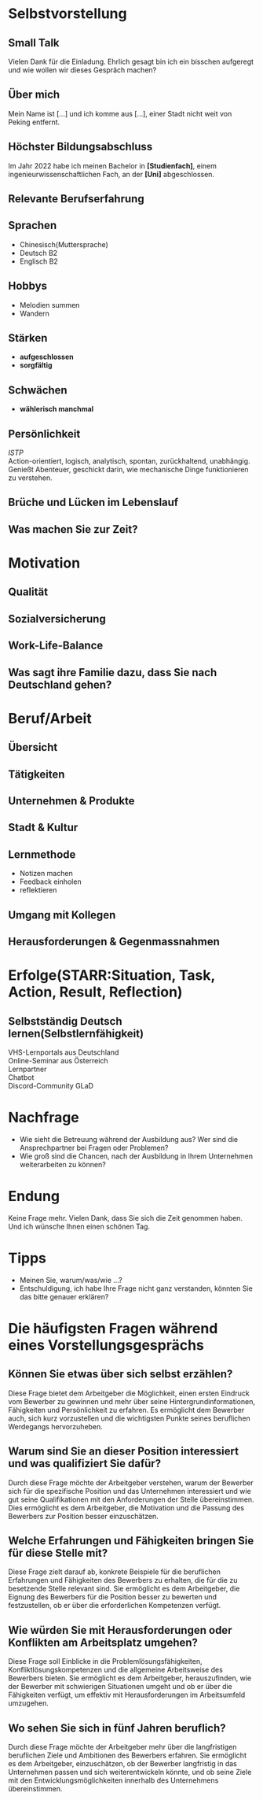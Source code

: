 # Selbstvorstellung 
## Small Talk  
Vielen Dank für die Einladung. Ehrlich gesagt bin ich ein bisschen aufgeregt und wie wollen wir dieses Gespräch machen?  
## Über mich  
Mein Name ist [...] und ich komme aus [...], einer Stadt nicht weit von Peking entfernt.  
## Höchster Bildungsabschluss  
Im Jahr 2022 habe ich meinen Bachelor in **[Studienfach]**, einem ingenieurwissenschaftlichen Fach, an der **[Uni]** abgeschlossen.
## Relevante Berufserfahrung
## Sprachen
- Chinesisch(Muttersprache)
- Deutsch B2
- Englisch B2
## Hobbys 
- Melodien summen
- Wandern
## Stärken
- **aufgeschlossen**  
- **sorgfältig**
## Schwächen 
- **wählerisch manchmal**  
## Persönlichkeit
_ISTP_  
Action-orientiert, logisch, analytisch, spontan, zurückhaltend, unabhängig.
Genießt Abenteuer, geschickt darin, wie mechanische Dinge funktionieren zu verstehen.
## Brüche und Lücken im Lebenslauf
## Was machen Sie zur Zeit?
# Motivation
## Qualität
## Sozialversicherung
## Work-Life-Balance
## Was sagt ihre Familie dazu, dass Sie nach Deutschland gehen?
# Beruf/Arbeit
## Übersicht
## Tätigkeiten
## Unternehmen & Produkte
## Stadt & Kultur  
## Lernmethode
- Notizen machen
- Feedback einholen
- reflektieren 
## Umgang mit Kollegen 
## Herausforderungen & Gegenmassnahmen 
# Erfolge(STARR:Situation, Task, Action, Result, Reflection)
## Selbstständig Deutsch lernen(Selbstlernfähigkeit)
VHS-Lernportals aus Deutschland  
Online-Seminar aus Österreich  
Lernpartner  
Chatbot  
Discord-Community GLaD
# Nachfrage 
- Wie sieht die Betreuung während der Ausbildung aus? Wer sind die Ansprechpartner bei Fragen oder Problemen?   
- Wie groß sind die Chancen, nach der Ausbildung in Ihrem Unternehmen weiterarbeiten zu können?
# Endung
Keine Frage mehr. Vielen Dank, dass Sie sich die Zeit genommen haben. Und ich wünsche Ihnen einen schönen Tag.
# Tipps
- Meinen Sie, warum/was/wie ...?
- Entschuldigung, ich habe Ihre Frage nicht ganz verstanden, könnten Sie das bitte genauer erklären?
# Die häufigsten Fragen während eines Vorstellungsgesprächs
## Können Sie etwas über sich selbst erzählen?
Diese Frage bietet dem Arbeitgeber die Möglichkeit, einen ersten Eindruck vom Bewerber zu gewinnen und mehr über seine Hintergrundinformationen, Fähigkeiten und Persönlichkeit zu erfahren. Es ermöglicht dem Bewerber auch, sich kurz vorzustellen und die wichtigsten Punkte seines beruflichen Werdegangs hervorzuheben.
## Warum sind Sie an dieser Position interessiert und was qualifiziert Sie dafür?
Durch diese Frage möchte der Arbeitgeber verstehen, warum der Bewerber sich für die spezifische Position und das Unternehmen interessiert und wie gut seine Qualifikationen mit den Anforderungen der Stelle übereinstimmen. Dies ermöglicht es dem Arbeitgeber, die Motivation und die Passung des Bewerbers zur Position besser einzuschätzen.
## Welche Erfahrungen und Fähigkeiten bringen Sie für diese Stelle mit?
Diese Frage zielt darauf ab, konkrete Beispiele für die beruflichen Erfahrungen und Fähigkeiten des Bewerbers zu erhalten, die für die zu besetzende Stelle relevant sind. Sie ermöglicht es dem Arbeitgeber, die Eignung des Bewerbers für die Position besser zu bewerten und festzustellen, ob er über die erforderlichen Kompetenzen verfügt.
## Wie würden Sie mit Herausforderungen oder Konflikten am Arbeitsplatz umgehen?
Diese Frage soll Einblicke in die Problemlösungsfähigkeiten, Konfliktlösungskompetenzen und die allgemeine Arbeitsweise des Bewerbers bieten. Sie ermöglicht es dem Arbeitgeber, herauszufinden, wie der Bewerber mit schwierigen Situationen umgeht und ob er über die Fähigkeiten verfügt, um effektiv mit Herausforderungen im Arbeitsumfeld umzugehen.
## Wo sehen Sie sich in fünf Jahren beruflich?
Durch diese Frage möchte der Arbeitgeber mehr über die langfristigen beruflichen Ziele und Ambitionen des Bewerbers erfahren. Sie ermöglicht es dem Arbeitgeber, einzuschätzen, ob der Bewerber langfristig in das Unternehmen passen und sich weiterentwickeln könnte, und ob seine Ziele mit den Entwicklungsmöglichkeiten innerhalb des Unternehmens übereinstimmen.

